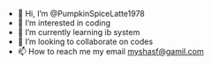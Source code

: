 - 👋 Hi, I’m @PumpkinSpiceLatte1978
- 👀 I’m interested in coding
- 🌱 I’m currently learning ib system
- 💞️ I’m looking to collaborate on codes
- 📫 How to reach me my email myshasf@gamil.com

<!---
PumpkinSpiceLatte1978/PumpkinSpiceLatte1978 is a ✨ special ✨ repository because its `README.md` (this file) appears on your GitHub profile.
You can click the Preview link to take a look at your changes.
--->
